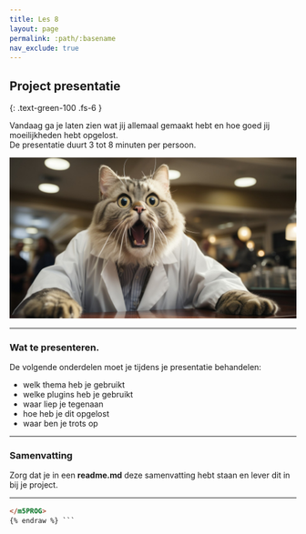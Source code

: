 ```yaml
---
title: Les 8
layout: page
permalink: :path/:basename
nav_exclude: true
---
```


## Project presentatie
{: .text-green-100 .fs-6 }

Vandaag ga je laten zien wat jij allemaal gemaakt hebt en hoe goed jij moeilijkheden hebt opgelost.  
De presentatie duurt 3 tot 8 minuten per persoon.

![cat.jpg](images/cat.jpg)

---
### Wat te presenteren.
De volgende onderdelen moet je tijdens je presentatie behandelen: 
- welk thema heb je gebruikt
- welke plugins heb je gebruikt
- waar liep je tegenaan
- hoe heb je dit opgelost
- waar ben je trots op

--- 
### Samenvatting
Zorg dat je in een **readme.md** deze samenvatting hebt staan en lever dit in bij je project.  


---
```html {% raw %}
</m5PROG>
{% endraw %} ```
